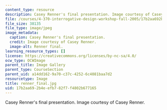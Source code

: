 ```yaml
---
content_type: resource
description: Casey Renner's final presentation. Image courtesy of Casey Renner.
file: /courses/4-370-interrogative-design-workshop-fall-2005/17b2aa692b4eefb782f7f4802b677165_renner_final.jpg
file_size: 38135
file_type: image/jpeg
image_metadata:
  caption: Casey Renner's final presentation.
  credit: Image courtesy of Casey Renner.
  image-alt: Renner final.
learning_resource_types: []
license: https://creativecommons.org/licenses/by-nc-sa/4.0/
ocw_type: OCWImage
parent_title: Image Gallery
parent_type: CourseSection
parent_uid: a14dd162-9a70-c37c-4252-6c4081baa7d2
resourcetype: Image
title: renner_final.jpg
uid: 17b2aa69-2b4e-efb7-82f7-f4802b677165
---
```

Casey Renner's final presentation. Image courtesy of Casey Renner.